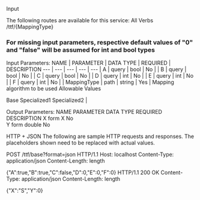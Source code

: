 Input

The following routes are available for this service:
All Verbs	/ttf/{MappingType}

### For missing input parameters, respective default values of "0" and "false" will be assumed for int and bool types
Input Parameters:
NAME |	PARAMETER |	DATA TYPE |	REQUIRED | DESCRIPTION
--- | --- | --- | --- | --- |
A |	query |	bool |	No | |
B |	query |	bool |	No |	|
C |	query |	bool |	No | |
D |	query |	int |	No |	|
E |	query |	int |	No | |
F |	query |	int |	No |	|
MappingType |	path |	string |	Yes |	Mapping algorithm to be used
Allowable Values

Base
Specialized1
Specialized2 |

Output Parameters:
NAME	PARAMETER	DATA TYPE	REQUIRED	DESCRIPTION
X	form	X	No	
Y	form	double	No	

HTTP + JSON
The following are sample HTTP requests and responses. The placeholders shown need to be replaced with actual values.

POST /ttf/base?format=json HTTP/1.1 
Host: localhost 
Content-Type: application/json
Content-Length: length

{"A":true,"B":true,"C":false,"D":0,"E":0,"F":0}
HTTP/1.1 200 OK
Content-Type: application/json
Content-Length: length

{"X":"S","Y":0}